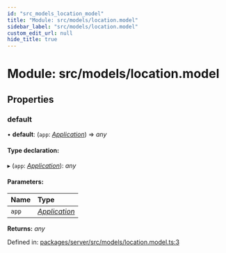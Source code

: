 ```yaml
---
id: "src_models_location_model"
title: "Module: src/models/location.model"
sidebar_label: "src/models/location.model"
custom_edit_url: null
hide_title: true
---
```


# Module: src/models/location.model

## Properties

### default

• **default**: (`app`: [*Application*](src_declarations.md#application)) => *any*

#### Type declaration:

▸ (`app`: [*Application*](src_declarations.md#application)): *any*

#### Parameters:

Name | Type |
:------ | :------ |
`app` | [*Application*](src_declarations.md#application) |

**Returns:** *any*

Defined in: [packages/server/src/models/location.model.ts:3](https://github.com/xr3ngine/xr3ngine/blob/66a84a950/packages/server/src/models/location.model.ts#L3)
